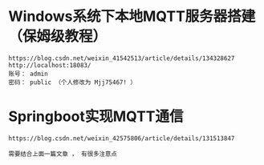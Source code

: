 # Windows系统下本地MQTT服务器搭建（保姆级教程）
    https://blog.csdn.net/weixin_41542513/article/details/134328627
    http://localhost:18083/
    账号： admin
    密码： public （个人修改为 Mjj75467! ）

# Springboot实现MQTT通信
    https://blog.csdn.net/weixin_42575806/article/details/131513847
    
    需要结合上面一篇文章 ， 有很多注意点